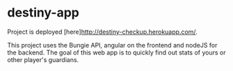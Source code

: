 # destiny-app

Project is deployed [here]http://destiny-checkup.herokuapp.com/.

This project uses the Bungie API, angular on the frontend and nodeJS for the backend. The goal of this web app is to quickly find out stats of yours or other player's guardians. 
